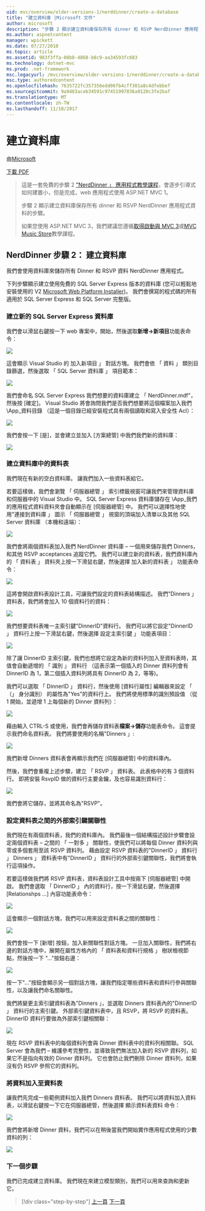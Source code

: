 ```yaml
---
uid: mvc/overview/older-versions-1/nerddinner/create-a-database
title: "建立資料庫 |Microsoft 文件"
author: microsoft
description: "步驟 2 顯示建立資料庫保存所有 dinner 和 RSVP NerdDinner 應用程式資料的步驟。"
ms.author: aspnetcontent
manager: wpickett
ms.date: 07/27/2010
ms.topic: article
ms.assetid: 983f3ffa-08b8-4868-b8c9-aa34593fc683
ms.technology: dotnet-mvc
ms.prod: .net-framework
msc.legacyurl: /mvc/overview/older-versions-1/nerddinner/create-a-database
msc.type: authoredcontent
ms.openlocfilehash: 7635722fc357356edd06fb4cff301a8c4dfebbef
ms.sourcegitcommit: 9a9483aceb34591c97451997036a9120c3fe2baf
ms.translationtype: MT
ms.contentlocale: zh-TW
ms.lasthandoff: 11/10/2017
---
```

<a name="create-a-database"></a>建立資料庫
====================
由[Microsoft](https://github.com/microsoft)

[下載 PDF](http://aspnetmvcbook.s3.amazonaws.com/aspnetmvc-nerdinner_v1.pdf)

> 這是一套免費的步驟 2 ["NerdDinner 」 應用程式教學課程](introducing-the-nerddinner-tutorial.md)，會逐步引導式如何建置小，但是完成，web 應用程式使用 ASP.NET MVC 1。
> 
> 步驟 2 顯示建立資料庫保存所有 dinner 和 RSVP NerdDinner 應用程式資料的步驟。
> 
> 如果您使用 ASP.NET MVC 3，我們建議您遵循[取得啟動與 MVC 3](../../older-versions/getting-started-with-aspnet-mvc3/cs/intro-to-aspnet-mvc-3.md)或[MVC Music Store](../../older-versions/mvc-music-store/mvc-music-store-part-1.md)教學課程。


## <a name="nerddinner-step-2-creating-the-database"></a>NerdDinner 步驟 2： 建立資料庫

我們會使用資料庫來儲存所有 Dinner 和 RSVP 資料 NerdDinner 應用程式。

下列步驟顯示建立使用免費的 SQL Server Express 版本的資料庫 (您可以輕鬆地安裝使用的 V2 [Microsoft Web Platform Installer](https://www.microsoft.com/web/downloads/platform.aspx))。 我們會撰寫的程式碼的所有適用於 SQL Server Express 和 SQL Server 完整版。

### <a name="creating-a-new-sql-server-express-database"></a>建立新的 SQL Server Express 資料庫

我們會以滑鼠右鍵按一下 web 專案中，開始，然後選取**新增-&gt;新項目**功能表命令：

![](create-a-database/_static/image1.png)

這會顯示 Visual Studio 的 加入新項目 」 對話方塊。 我們會依 「 資料 」 類別目錄篩選，然後選取 「 SQL Server 資料庫 」 項目範本：

![](create-a-database/_static/image2.png)

我們會命名 SQL Server Express 我們想要的資料庫建立 「 NerdDinner.mdf"，然後按 [確定]。 Visual Studio 將會詢問我們是否我們想要將這個檔案加入我們 \App\_資料目錄 （這是一個目錄已經安裝程式具有兩個讀取和寫入安全性 Acl）：

![](create-a-database/_static/image3.png)

我們會按一下 [是]，並會建立並加入 [方案總管] 中我們我們新的資料庫：

![](create-a-database/_static/image4.png)

### <a name="creating-tables-within-our-database"></a>建立資料庫中的資料表

我們現在有新的空白資料庫。 讓我們加入一些資料表給它。

若要這樣做，我們會瀏覽 「 伺服器總管 」 索引標籤視窗可讓我們來管理資料庫和伺服器中的 Visual Studio 中。 SQL Server Express 資料庫儲存在 \App\_我們的應用程式資料資料夾會自動顯示在 [伺服器總管] 中。 我們可以選擇性地使用"連接到資料庫 」 圖示 「 伺服器總管 」 視窗的頂端加入清單以及其他 SQL Server 資料庫 （本機和遠端）：

![](create-a-database/_static/image5.png)

我們會將兩個資料表加入我們 NerdDinner 資料庫 – 一個用來儲存我們 Dinners，和其他 RSVP acceptances 追蹤它們。 我們可以建立新的資料表，我們資料庫內的 「 資料表 」 資料夾上按一下滑鼠右鍵，然後選擇 加入新的資料表 」 功能表命令：

![](create-a-database/_static/image6.png)

這將會開啟資料表設計工具，可讓我們設定的資料表結構描述。 我們"Dinners 」 資料表，我們將會加入 10 個資料行的資料：

![](create-a-database/_static/image7.png)

我們想要資料表唯一主索引鍵"DinnerID"資料行。 我們可以將它設定"DinnerID 」 資料行上按一下滑鼠右鍵，然後選擇 設定主索引鍵 」 功能表項目：

![](create-a-database/_static/image8.png)

除了讓 DinnerID 主索引鍵，我們也想將它設定為新的資料列加入至資料表時，其值會自動遞增的 「 識別 」 資料行 （這表示第一個插入的 Dinner 資料列會有 DinnerID 為 1，第二個插入資料列將具有 DinnerID 為 2，等等)。

我們可以選取 「 DinnerID 」 資料行，然後使用 [資料行屬性] 編輯器來設定 「 （」 身分識別） 的屬性為"Yes"的資料行上。 我們將使用標準的識別預設值 （從 1 開始，並遞增 1 上每個新的 Dinner 資料列）：

![](create-a-database/_static/image9.png)

藉由輸入 CTRL-S 或使用，我們會再儲存資料表**檔案-&gt;儲存**功能表命令。 這會提示我們命名資料表。 我們將要使用的名稱"Dinners 」:

![](create-a-database/_static/image10.png)

我們新增 Dinners 資料表會再顯示我們在 [伺服器總管] 中的資料庫內。

然後，我們會重複上述步驟，建立 「 RSVP 」 資料表。 此表格中的有 3 個資料行。 即將安裝 RsvpID 做的資料行主要金鑰，及也容易識別資料行：

![](create-a-database/_static/image11.png)

我們會將它儲存，並將其命名為"RSVP"。

### <a name="setting-up-a-foreign-key-relationship-between-tables"></a>設定資料表之間的外部索引鍵關聯性

我們現在有兩個資料表，我們的資料庫內。 我們最後一個結構描述設計步驟會設定兩個資料表 – 之間的 「 一對多 」 關聯性，使我們可以將每個 Dinner 資料列與零或多個套用至該 RSVP 資料列。 藉由設定 RSVP 資料表的"DinnerID 」 資料行 」 Dinners 」 資料表中有"DinnerID 」 資料行的外部索引鍵關聯性，我們將會執行這項操作。

若要這樣做我們將 RSVP 資料表，資料表設計工具中按兩下 [伺服器總管] 中開啟。 我們會選取 「 DinnerID 」 內的資料行，按一下滑鼠右鍵，然後選擇 [Relationshps …] 內容功能表命令：

![](create-a-database/_static/image12.png)

這會顯示一個對話方塊，我們可以用來設定資料表之間的關聯性：

![](create-a-database/_static/image13.png)

我們會按一下 [新增] 按鈕，加入新關聯性對話方塊。 一旦加入關聯性，我們將右邊的對話方塊中，展開在屬性方格內的 「 資料表和資料行規格 」 樹狀檢視節點，然後按一下 "..."按鈕右邊：

![](create-a-database/_static/image14.png)

按一下"..."按鈕會顯示另一個對話方塊，讓我們指定哪些資料表和資料行參與關聯性，以及讓我們命名關聯性。

我們將變更主索引鍵資料表為"Dinners 」，並選取 Dinners 資料表內的"DinnerID 」 資料行的主索引鍵。 外部索引鍵資料表中，且 RSVP，將 RSVP 的資料表。DinnerID 資料行要做為外部索引鍵相關聯：

![](create-a-database/_static/image15.png)

現在 RSVP 資料表中的每個資料列會與 Dinner 資料表中的資料列相關聯。 SQL Server 會為我們 – 維護參考完整性，並導致我們無法加入新的 RSVP 資料列，如果它不是指向有效的 Dinner 資料列。 它也會防止我們刪除 Dinner 資料列，如果沒有仍 RSVP 參照它的資料列。

### <a name="adding-data-to-our-tables"></a>將資料加入至資料表

讓我們先完成一些範例資料加入我們 Dinners 資料表。 我們可以將資料加入資料表，以滑鼠右鍵按一下它在伺服器總管，然後選擇 顯示資料表資料 命令：

![](create-a-database/_static/image16.png)

我們會將新增 Dinner 資料，我們可以在稍後當我們開始實作應用程式使用的少數資料的列：

![](create-a-database/_static/image17.png)

### <a name="next-step"></a>下一個步驟

我們已完成建立資料庫。 我們現在來建立模型類別，我們可以用來查詢和更新它。

>[!div class="step-by-step"]
[上一頁](create-a-new-aspnet-mvc-project.md)
[下一頁](build-a-model-with-business-rule-validations.md)
